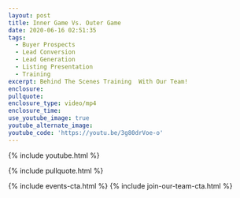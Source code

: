 ```yaml
---
layout: post
title: Inner Game Vs. Outer Game
date: 2020-06-16 02:51:35
tags:
  - Buyer Prospects
  - Lead Conversion
  - Lead Generation
  - Listing Presentation
  - Training
excerpt: Behind The Scenes Training  With Our Team!
enclosure:
pullquote:
enclosure_type: video/mp4
enclosure_time:
use_youtube_image: true
youtube_alternate_image:
youtube_code: 'https://youtu.be/3g80drVoe-o'
---
```


{% include youtube.html %}

{% include pullquote.html %}

{% include events-cta.html %} {% include join-our-team-cta.html %}